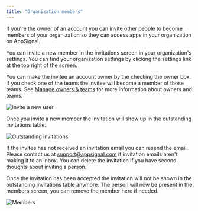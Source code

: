 ```yaml
---
title: "Organization members"
---
```


If you're the owner of an account you can invite other people to become
members of your organization so they can access apps in your organization
on AppSignal.

You can invite a new member in the invitations screen in your
organization's settings. You can find your organization settings
by clicking the settings link at the top right of the screen.

You can make the invitee an account owner by the checking the owner box.
If you check one of the teams the invitee will become a member of those
teams. See [Manage owners & teams](/organization/team/)
for more information about owners and teams.

![Invite a new user](/assets/images/screenshots/org_team_invitation.png)

Once you invite a new member the invitation will show up in the
outstanding invitations table.

![Outstanding invitations](/assets/images/screenshots/org_team_outstanding_invitations.png)

If the invitee has not received an invitation email you can resend the
email. Please contact us at
[support@appsignal.com](mailto:support@appsignal.com) if invitation
emails aren't making it to an inbox. You can delete the invitation if
you have second thoughts about inviting a person.

Once the invitation has been accepted the invitation will not be shown in
the outstanding invitations table anymore. The person will now be
present in the members screen, you can remove the member here if needed.

![Members](/assets/images/screenshots/org_team_members.png)
